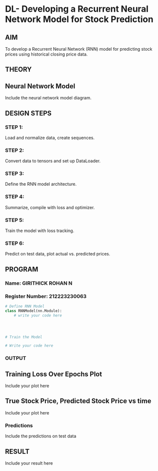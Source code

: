# DL- Developing a Recurrent Neural Network Model for Stock Prediction

## AIM
To develop a Recurrent Neural Network (RNN) model for predicting stock prices using historical closing price data.

## THEORY


## Neural Network Model
Include the neural network model diagram.

## DESIGN STEPS
### STEP 1: 
Load and normalize data, create sequences.

### STEP 2: 
Convert data to tensors and set up DataLoader.

### STEP 3: 
Define the RNN model architecture.

### STEP 4: 
Summarize, compile with loss and optimizer.

### STEP 5: 
Train the model with loss tracking.


### STEP 6: 
Predict on test data, plot actual vs. predicted prices.

## PROGRAM

### Name: GIRITHICK ROHAN N

### Register Number: 212223230063

```python
# Define RNN Model
class RNNModel(nn.Module):
    # write your code here




# Train the Model

# Write your code here


```

### OUTPUT

## Training Loss Over Epochs Plot

Include your plot here

## True Stock Price, Predicted Stock Price vs time

Include your plot here

### Predictions
Include the predictions on test data

## RESULT
Include your result here
